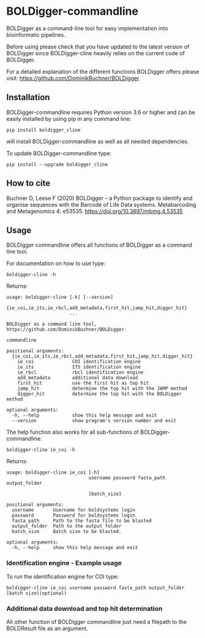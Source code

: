 # BOLDigger-commandline
BOLDigger as a command-line tool for easy implementation into bioinformatic pipelines.

Before using please check that you have updated to the latest version of BOLDigger since BOLDigger-cline heavily relies on the current code of BOLDigger.

For a detailed explanation of the different functions BOLDigger offers please visit:
https://github.com/DominikBuchner/BOLDigger

## Installation
BOLDigger-commandline requires Python version 3.6 or higher and can be easily installed by using pip in any command line:

`pip install boldigger_cline`

will install BOLDigger-commandline as well as all needed dependencies.

To update BOLDigger-commandline type:

`pip install --upgrade boldigger_cline`

## How to cite

Buchner D, Leese F (2020) BOLDigger – a Python package to identify and organise sequences with the Barcode of Life Data systems. Metabarcoding and Metagenomics 4: e53535. https://doi.org/10.3897/mbmg.4.53535

## Usage

BOLDigger commandline offers all functions of BOLDigger as a command line tool.

For documentation on how to use type:

`boldigger-cline -h`

Returns:

```
usage: boldigger-cline [-h] [--version]
                       {ie_coi,ie_its,ie_rbcl,add_metadata,first_hit,jamp_hit,digger_hit}
                       ...

BOLDigger as a command line tool, https://github.com/DominikBuchner/BOLDigger-

commandline

positional arguments:
  {ie_coi,ie_its,ie_rbcl,add_metadata,first_hit,jamp_hit,digger_hit}
    ie_coi              COI identification engine
    ie_its              ITS identification engine
    ie_rbcl             rbcl identification engine
    add_metadata        additional data download
    first_hit           use the first hit as top hit
    jamp_hit            determine the top hit with the JAMP method
    digger_hit          determine the top hit with the BOLDigger method

optional arguments:
  -h, --help            show this help message and exit
  --version             show program's version number and exit
```

The help function also works for all sub-functions of BOLDigger-commandline:

`boldigger-cline ie_coi -h`

Returns:

```
usage: boldigger-cline ie_coi [-h]
                              username password fasta_path output_folder

                              [batch_size]

positional arguments:
  username       Username for boldsystems login
  password       Password for boldsystems login
  fasta_path     Path to the fasta file to be blasted
  output_folder  Path to the output folder
  batch_size     Batch size to be blasted.

optional arguments:
  -h, --help     show this help message and exit
```

### Identification engine - Example usage
To run the identification engine for COI type:

`boldigger-cline ie_coi username password fasta_path output_folder [batch size](optional)`

### Additional data download and top hit determination
All other function of BOLDigger commandline just need a filepath to the BOLDResult file as an argument.
